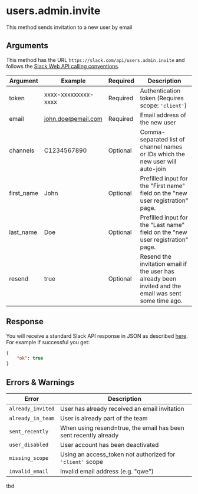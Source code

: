 # users.admin.invite
This method sends invitation to a new user by email

## Arguments
This method has the URL `https://slack.com/api/users.admin.invite` and follows the [Slack Web API calling conventions](https://api.slack.com/web#basics).

Argument|Example|Required|Description
--------|-------|--------|-----------
token|xxxx-xxxxxxxxx-xxxx|Required|Authentication token (Requires scope: `'client'`)
email|john.doe@email.com|Required|Email address of the new user
channels|C1234567890|Optional|Comma-separated list of channel names or IDs which the new user will auto-join
first_name|John|Optional|Prefilled input for the "First name" field on the "new user registration" page.
last_name|Doe|Optional|Prefilled input for the "Last name" field on the "new user registration" page.
resend|true|Optional|Resend the invitation email if the user has already been invited and the email was sent some time ago.

## Response
You will receive a standard Slack API response in JSON as described [here](https://api.slack.com/web#basics). For example if successful you get:

```json
{
	"ok": true
}
```

## Errors & Warnings
Error|Description
--------|-------
`already_invited`|User has already received an email invitation
`already_in_team`|User is already part of the team
`sent_recently`|When using resend=true, the email has been sent recently already
`user_disabled`|User account has been deactivated
`missing_scope`|Using an access_token not authorized for `'client'` scope
`invalid_email`|Invalid email address (e.g. "qwe")
tbd
